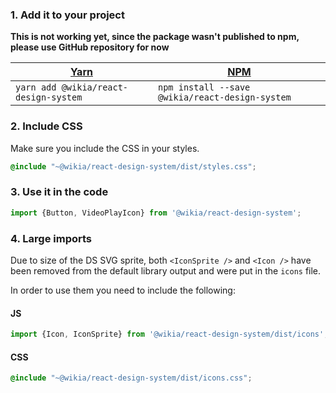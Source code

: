 ### 1. Add it to your project
**This is not working yet, since the package wasn't published to npm, please use
GitHub repository for now**

| [Yarn](https://yarnpkg.com/en/) | [NPM](https://www.npmjs.com/) |
| --- | --- |
| `yarn add @wikia/react-design-system` | `npm install --save @wikia/react-design-system` |

### 2. Include CSS
Make sure you include the CSS in your styles.

```scss static
@include "~@wikia/react-design-system/dist/styles.css";
```

### 3. Use it in the code
```js static
import {Button, VideoPlayIcon} from '@wikia/react-design-system';
```

### 4. Large imports
Due to size of the DS SVG sprite, both `<IconSprite />` and `<Icon />` have been removed from the default library output and were put in the `icons` file.

In order to use them you need to include the following:

#### JS
```js static
import {Icon, IconSprite} from '@wikia/react-design-system/dist/icons';
```

#### CSS
```scss static
@include "~@wikia/react-design-system/dist/icons.css";
```
